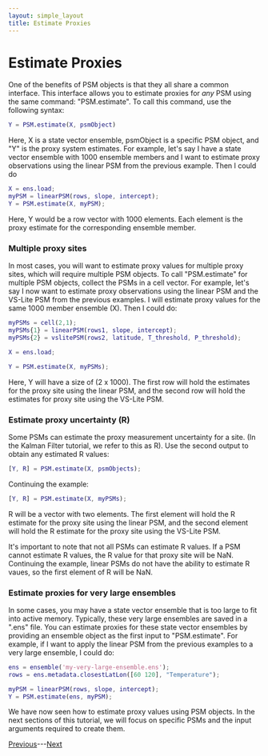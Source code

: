 ```yaml
---
layout: simple_layout
title: Estimate Proxies
---
```


# Estimate Proxies

One of the benefits of PSM objects is that they all share a common interface. This interface allows you to estimate proxies for *any* PSM using the same command: "PSM.estimate". To call this command, use the following syntax:
```matlab
Y = PSM.estimate(X, psmObject)
```
Here, X is a state vector ensemble, psmObject is a specific PSM object, and "Y" is the proxy system estimates. For example, let's say I have a state vector ensemble with 1000 ensemble members and I want to estimate proxy observations using the linear PSM from the previous example. Then I could do
```matlab
X = ens.load;
myPSM = linearPSM(rows, slope, intercept);
Y = PSM.estimate(X, myPSM);
```

Here, Y would be a row vector with 1000 elements. Each element is the proxy estimate for the corresponding ensemble member.

### Multiple proxy sites

In most cases, you will want to estimate proxy values for multiple proxy sites, which will require multiple PSM objects. To call "PSM.estimate" for multiple PSM objects, collect the PSMs in a cell vector. For example, let's say I now want to estimate proxy observations using the linear PSM and the VS-Lite PSM from the previous examples. I will estimate proxy values for the same 1000 member ensemble (X). Then I could do:
```matlab
myPSMs = cell(2,1);
myPSMs{1} = linearPSM(rows1, slope, intercept);
myPSMs{2} = vslitePSM(rows2, latitude, T_threshold, P_threshold);

X = ens.load;

Y = PSM.estimate(X, myPSMs);
```
Here, Y will have a size of (2 x 1000). The first row will hold the estimates for the proxy site using the linear PSM, and the second row will hold the estimates for proxy site using the VS-Lite PSM.

### Estimate proxy uncertainty (R)

Some PSMs can estimate the proxy measurement uncertainty for a site. (In the Kalman Filter tutorial, we refer to this as R). Use the second output to obtain any estimated R values:
```matlab
[Y, R] = PSM.estimate(X, psmObjects);
```

Continuing the example:
```matlab
[Y, R] = PSM.estimate(X, myPSMs);
```
R will be a vector with two elements. The first element will hold the R estimate for the proxy site using the linear PSM, and the second element will hold the R estimate for the proxy site using the VS-Lite PSM.

It's important to note that not all PSMs can estimate R values. If a PSM cannot estimate R values, the R value for that proxy site will be NaN. Continuing the example, linear PSMs do not have the ability to estimate R vaues, so the first element of R will be NaN.


### Estimate proxies for very large ensembles

In some cases, you may have a state vector ensemble that is too large to fit into active memory. Typically, these very large ensembles are saved in a ".ens" file. You can estimate proxies for these state vector ensembles by providing an ensemble object as the first input to "PSM.estimate". For example, if I want to apply the linear PSM from the previous examples to a very large ensemble, I could do:

```matlab
ens = ensemble('my-very-large-ensemble.ens');
rows = ens.metadata.closestLatLon([60 120], "Temperature");

myPSM = linearPSM(rows, slope, intercept);
Y = PSM.estimate(ens, myPSM);
```

We have now seen how to estimate proxy values using PSM objects. In the next sections of this tutorial, we will focus on specific PSMs and the input arguments required to create them.

[Previous](object)---[Next](linear)
